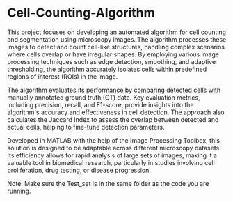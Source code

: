 # Cell-Counting-Algorithm
This project focuses on developing an automated algorithm for cell counting and segmentation using microscopy images. The algorithm processes these images to detect and count cell-like structures, handling complex scenarios where cells overlap or have irregular shapes. By employing various image processing techniques such as edge detection, smoothing, and adaptive thresholding, the algorithm accurately isolates cells within predefined regions of interest (ROIs) in the image.

The algorithm evaluates its performance by comparing detected cells with manually annotated ground truth (GT) data. Key evaluation metrics, including precision, recall, and F1-score, provide insights into the algorithm's accuracy and effectiveness in cell detection. The approach also calculates the Jaccard Index to assess the overlap between detected and actual cells, helping to fine-tune detection parameters.

Developed in MATLAB with the help of the Image Processing Toolbox, this solution is designed to be adaptable across different microscopy datasets. Its efficiency allows for rapid analysis of large sets of images, making it a valuable tool in biomedical research, particularly in studies involving cell proliferation, drug testing, or disease progression.

Note: Make sure the Test_set is in the same folder as the code you are running.
